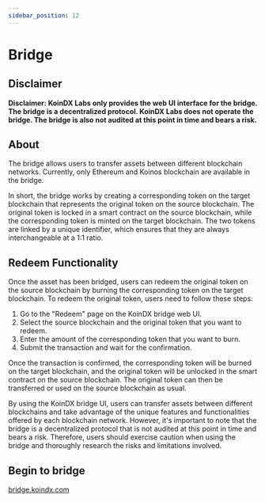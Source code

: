 ```yaml
---
sidebar_position: 12
---
```


# Bridge
## Disclaimer

**Disclaimer: KoinDX Labs only provides the web UI interface for the bridge. The bridge is a decentralized protocol. KoinDX Labs does not operate the bridge. The bridge is also not audited at this point in time and bears a risk.**


## About

The bridge allows users to transfer assets between different blockchain networks. Currently, only Ethereum and Koinos blockchain are available in the bridge.

In short, the bridge works by creating a corresponding token on the target blockchain that represents the original token on the source blockchain. The original token is locked in a smart contract on the source blockchain, while the corresponding token is minted on the target blockchain. The two tokens are linked by a unique identifier, which ensures that they are always interchangeable at a 1:1 ratio.

## Redeem Functionality

Once the asset has been bridged, users can redeem the original token on the source blockchain by burning the corresponding token on the target blockchain. To redeem the original token, users need to follow these steps:

1. Go to the "Redeem" page on the KoinDX bridge web UI.
2. Select the source blockchain and the original token that you want to redeem.
3. Enter the amount of the corresponding token that you want to burn.
4. Submit the transaction and wait for the confirmation.

Once the transaction is confirmed, the corresponding token will be burned on the target blockchain, and the original token will be unlocked in the smart contract on the source blockchain. The original token can then be transferred or used on the source blockchain as usual.

By using the KoinDX bridge UI, users can transfer assets between different blockchains and take advantage of the unique features and functionalities offered by each blockchain network. However, it's important to note that the bridge is a decentralized protocol that is not audited at this point in time and bears a risk. Therefore, users should exercise caution when using the bridge and thoroughly research the risks and limitations involved. 

## Begin to bridge

[bridge.koindx.com](https://bridge.koindx.com)